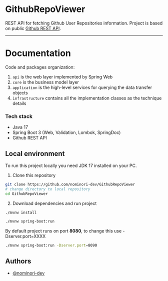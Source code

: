 # GithubRepoViewer

REST API for fetching Github User Repositories information. Project is based on 
public [Github REST API](https://docs.github.com/en/rest?apiVersion=2022-11-28).
___

# Documentation

Code and packages organization: 
1. `api` is the web layer implemented by Spring Web
2. `core` is the business model layer
3. `application` is the high-level services for querying the data transfer objects
4. `infrastructure`  contains all the implementation classes as the technique details
### Tech stack

- Java 17
- Spring Boot 3 (Web, Validation, Lombok, SpringDoc)
- Github REST API

## Local environment

To run this project locally you need JDK 17 installed on your PC.

1. Clone this repository
```bash
git clone https://github.com/nominori-dev/GithubRepoViewer
# change directory to local repository
cd GithubRepoViewer
```

2. Download dependencies and run project
```bash
./mvnw install 

./mvnw spring-boot:run
```

By default project runs on port **8080**, to change this use -Dserver.port=XXXX
```bash
./mvnw spring-boot:run -Dserver.port=8090
```


## Authors

- [@nominori-dev](https://www.github.com/nominori-dev)